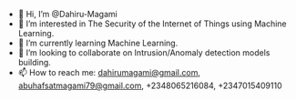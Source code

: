 - 👋 Hi, I’m @Dahiru-Magami
- 👀 I’m interested in The Security of the Internet of Things using Machine Learning.
- 🌱 I’m currently learning Machine Learning.
- 💞️ I’m looking to collaborate on Intrusion/Anomaly detection models building.
- 📫 How to reach me: dahirumagami@gmail.com, abuhafsatmagami79@gmail.com, +2348065216084, +2347015409110

<!---
Dahiru-Magami/Dahiru-Magami is a ✨ special ✨ repository because its `README.md` (this file) appears on your GitHub profile.
You can click the Preview link to take a look at your changes.
--->
